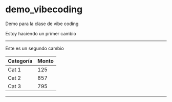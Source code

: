 # demo_vibecoding
Demo para la clase de vibe coding

Estoy haciendo un primer cambio

---

Este es un segundo cambio

| Categoría | Monto |
|-----------|-------|
| Cat 1     | 125   |
| Cat 2     | 857   |
| Cat 3     | 795   |

---

